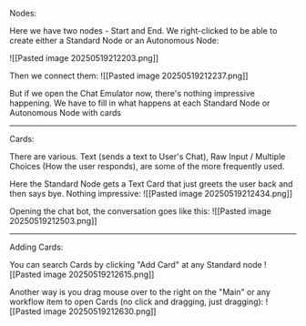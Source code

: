 Nodes:

Here we have two nodes - Start and End.
We right-clicked to be able to create either a Standard Node or an Autonomous Node:

![[Pasted image 20250519212203.png]]


Then we connect them:
![[Pasted image 20250519212237.png]]


But if we open the Chat Emulator now, there's nothing impressive happening. We have to fill in what happens at each Standard Node or Autonomous Node with cards

---

Cards:

There are various. Text (sends a text to User's Chat), Raw Input / Multiple Choices (How the user responds), are some of the more frequently used.

Here the Standard Node gets a Text Card that just greets the user back and then says bye. Nothing impressive:
![[Pasted image 20250519212434.png]]

Opening the chat bot, the conversation goes like this:
![[Pasted image 20250519212503.png]]

----

Adding Cards:

You can search Cards by clicking "Add Card" at any Standard node
![[Pasted image 20250519212615.png]]

Another way is you drag mouse over to the right on the "Main" or any workflow item to open Cards (no click and dragging, just dragging):
![[Pasted image 20250519212630.png]]